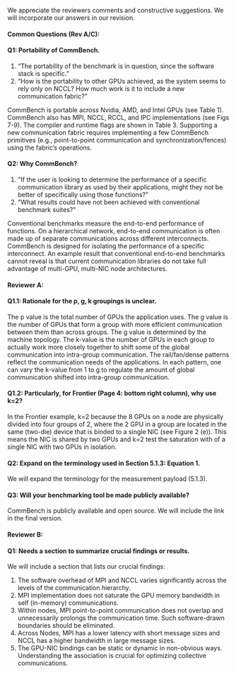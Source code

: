 
We appreciate the reviewers comments and constructive suggestions. We will incorporate our answers in our revision.

#### Common Questions (Rev A/C):

#### Q1: Portability of CommBench.

1) “The portability of the benchmark is in question, since the software stack is specific.”
2) “How is the portability to other GPUs achieved, as the system seems to rely only on NCCL? How much work is it to include a new communication fabric?”

CommBench is portable across Nvidia, AMD, and Intel GPUs (see Table 1). CommBench also has MPI, NCCL, RCCL, and IPC implementations (see Figs 7-9). The compiler and runtime flags are shown in Table 3. Supporting a new communication fabric requires implementing a few CommBench primitives (e.g., point-to-point communication and synchronization/fences) using the fabric’s operations. 

#### Q2: Why CommBench?

1) "If the user is looking to determine the performance of a specific communication library as used by their applications, might they not be better of specifically using those functions?"
2) "What results could have not been achieved with conventional benchmark suites?"

Conventional benchmarks measure the end-to-end performance of functions. On a hierarchical network, end-to-end communication is often made up of separate communications across different interconnects.  CommBench is designed for isolating  the performance of a specific interconnect. An example result that conventional end-to-end benchmarks cannot reveal is that current communication libraries do not take full advantage of multi-GPU, multi-NIC node architectures.

#### Reviewer A:

#### Q1.1: Rationale for the p, g, k groupings is unclear.

The p value is the total number of GPUs the application uses. The g value is the number of GPUs that form a group with more efficient communication between them than across groups. The g value is determined by the machine topology. The k-value is the number of GPUs in each group to actually work more closely together to shift some of the global communication into intra-group communication. The rail/fan/dense patterns reflect the communication needs of the applications. In each pattern, one can vary the k-value from 1 to g to regulate the amount of global communication shifted into intra-group communication.

#### Q1.2: Particularly, for Frontier (Page 4: bottom right column), why use k=2?

In the Frontier example, k=2 because the 8 GPUs on a node are physically divided into four groups of 2, where the 2 GPU in a group are located in the same (two-die) device that is binded to a single NIC (see Figure 2 (e)). This means the NIC is shared by two GPUs and k=2 test the saturation with of a single NIC with two GPUs in isolation.

#### Q2: Expand on the terminology used in Section 5.1.3: Equation 1.

We will expand the terminology for the measurement payload (5.1.3).

#### Q3: Will your benchmarking tool be made publicly available?

CommBench is publicly available and open source. We will include the link in the final version.

#### Reviewer B:

#### Q1: Needs a section to summarize crucial findings or results.

We will include a section that lists our crucial findings:

1) The software overhead of MPI and NCCL varies significantly across the levels of the communication hierarchy.
2) MPI implementation does not saturate the GPU memory bandwidth in self (in-memory) communications.
3) Within nodes, MPI point-to-point communication does not overlap and unnecessarily prolongs the communication time. Such software-drawn boundaries should be eliminated.
4) Across Nodes, MPI has a lower latency with short message sizes and NCCL has a higher bandwidth in large message sizes. 
5) The GPU-NIC bindings can be static or dynamic in non-obvious ways. Understanding the association is crucial for optimizing collective communications.



